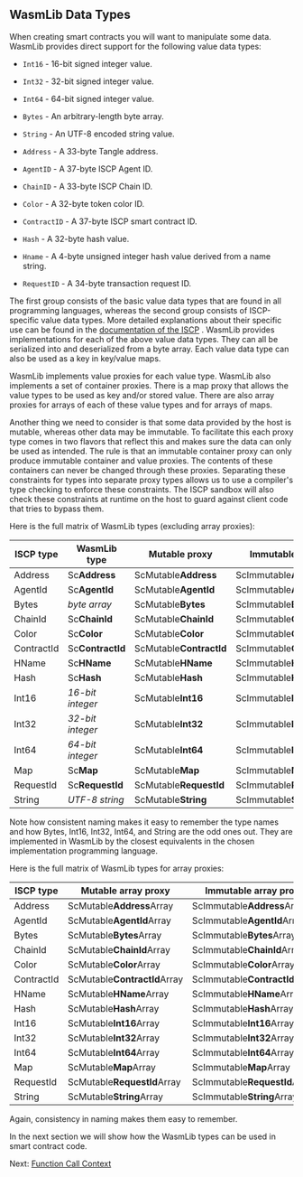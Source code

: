 ## WasmLib Data Types

When creating smart contracts you will want to manipulate some data. WasmLib provides
direct support for the following value data types:

- `Int16` - 16-bit signed integer value.
- `Int32` - 32-bit signed integer value.
- `Int64` - 64-bit signed integer value.
- `Bytes` - An arbitrary-length byte array.
- `String` - An UTF-8 encoded string value.


- `Address` - A 33-byte Tangle address.
- `AgentID` - A 37-byte ISCP Agent ID.
- `ChainID` - A 33-byte ISCP Chain ID.
- `Color` - A 32-byte token color ID.
- `ContractID` - A 37-byte ISCP smart contract ID.
- `Hash` - A 32-byte hash value.
- `Hname` - A 4-byte unsigned integer hash value derived from a name string.
- `RequestID` - A 34-byte transaction request ID.

The first group consists of the basic value data types that are found in all programming
languages, whereas the second group consists of ISCP-specific value data types. More
detailed explanations about their specific use can be found in the
[documentation of the ISCP](https://github.com/iotaledger/wasp/blob/develop/documentation/docs/misc/coretypes.md)
. WasmLib provides implementations for each of the above value data types. They can all be
serialized into and deserialized from a byte array. Each value data type can also be used
as a key in key/value maps.

WasmLib implements value proxies for each value type. WasmLib also implements a set of
container proxies. There is a map proxy that allows the value types to be used as key
and/or stored value. There are also array proxies for arrays of each of these value types
and for arrays of maps.

Another thing we need to consider is that some data provided by the host is mutable,
whereas other data may be immutable. To facilitate this each proxy type comes in two
flavors that reflect this and makes sure the data can only be used as intended. The rule
is that an immutable container proxy can only produce immutable container and value
proxies. The contents of these containers can never be changed through these proxies.
Separating these constraints for types into separate proxy types allows us to use a
compiler's type checking to enforce these constraints. The ISCP sandbox will also check
these constraints at runtime on the host to guard against client code that tries to bypass
them.

Here is the full matrix of WasmLib types (excluding array proxies):

| ISCP type  | WasmLib type     | Mutable proxy           | Immutable proxy           |
| ---------- | ---------------- | ----------------------- | ------------------------- |
| Address    | Sc**Address**    | ScMutable**Address**    | ScImmutable**Address**    |
| AgentId    | Sc**AgentId**    | ScMutable**AgentId**    | ScImmutable**AgentId**    |
| Bytes      | *byte array*     | ScMutable**Bytes**      | ScImmutable**Bytes**      |
| ChainId    | Sc**ChainId**    | ScMutable**ChainId**    | ScImmutable**ChainId**    |
| Color      | Sc**Color**      | ScMutable**Color**      | ScImmutable**Color**      |
| ContractId | Sc**ContractId** | ScMutable**ContractId** | ScImmutable**ContractId** |
| HName      | Sc**HName**      | ScMutable**HName**      | ScImmutable**HName**      |
| Hash       | Sc**Hash**       | ScMutable**Hash**       | ScImmutable**Hash**       |
| Int16      | *16-bit integer* | ScMutable**Int16**      | ScImmutable**Int16**      |
| Int32      | *32-bit integer* | ScMutable**Int32**      | ScImmutable**Int32**      |
| Int64      | *64-bit integer* | ScMutable**Int64**      | ScImmutable**Int64**      |
| Map        | Sc**Map**        | ScMutable**Map**        | ScImmutable**Map**        |
| RequestId  | Sc**RequestId**  | ScMutable**RequestId**  | ScImmutable**RequestId**  |
| String     | *UTF-8 string*   | ScMutable**String**     | ScImmutable**String**     |

Note how consistent naming makes it easy to remember the type names and how Bytes, Int16,
Int32, Int64, and String are the odd ones out. They are implemented in WasmLib by the
closest equivalents in the chosen implementation programming language.

Here is the full matrix of WasmLib types for array proxies:

| ISCP type  | Mutable array proxy          | Immutable array proxy          |
| ---------- | ---------------------------- | ------------------------------ |
| Address    | ScMutable**Address**Array    | ScImmutable**Address**Array    |
| AgentId    | ScMutable**AgentId**Array    | ScImmutable**AgentId**Array    |
| Bytes      | ScMutable**Bytes**Array      | ScImmutable**Bytes**Array      |
| ChainId    | ScMutable**ChainId**Array    | ScImmutable**ChainId**Array    |
| Color      | ScMutable**Color**Array      | ScImmutable**Color**Array      |
| ContractId | ScMutable**ContractId**Array | ScImmutable**ContractId**Array |
| HName      | ScMutable**HName**Array      | ScImmutable**HName**Array      |
| Hash       | ScMutable**Hash**Array       | ScImmutable**Hash**Array       |
| Int16      | ScMutable**Int16**Array      | ScImmutable**Int16**Array      |
| Int32      | ScMutable**Int32**Array      | ScImmutable**Int32**Array      |
| Int64      | ScMutable**Int64**Array      | ScImmutable**Int64**Array      |
| Map        | ScMutable**Map**Array        | ScImmutable**Map**Array        |
| RequestId  | ScMutable**RequestId**Array  | ScImmutable**RequestId**Array  |
| String     | ScMutable**String**Array     | ScImmutable**String**Array     |

Again, consistency in naming makes them easy to remember.

In the next section we will show how the WasmLib types can be used in smart contract code.

Next: [Function Call Context](Context.md)
